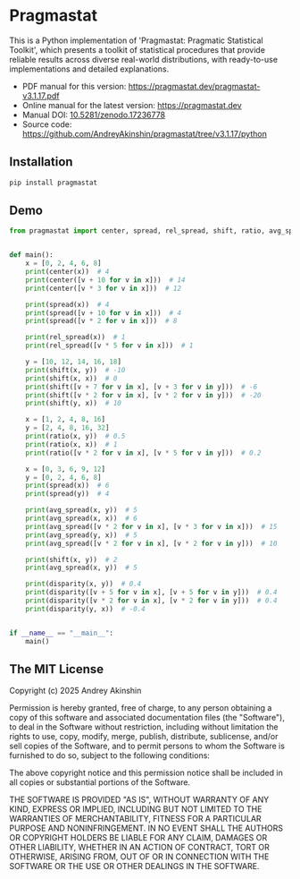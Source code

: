 # Pragmastat

This is a Python implementation of 'Pragmastat: Pragmatic Statistical Toolkit', which presents a toolkit of statistical procedures that provide reliable results across diverse real-world distributions, with ready-to-use implementations and detailed explanations.

- PDF manual for this version: https://pragmastat.dev/pragmastat-v3.1.17.pdf
- Online manual for the latest version: https://pragmastat.dev
- Manual DOI: [10.5281/zenodo.17236778](https://doi.org/10.5281/zenodo.17236778)
- Source code: https://github.com/AndreyAkinshin/pragmastat/tree/v3.1.17/python

## Installation

```bash
pip install pragmastat
```

## Demo

```python
from pragmastat import center, spread, rel_spread, shift, ratio, avg_spread, disparity


def main():
    x = [0, 2, 4, 6, 8]
    print(center(x))  # 4
    print(center([v + 10 for v in x]))  # 14
    print(center([v * 3 for v in x]))  # 12

    print(spread(x))  # 4
    print(spread([v + 10 for v in x]))  # 4
    print(spread([v * 2 for v in x]))  # 8

    print(rel_spread(x))  # 1
    print(rel_spread([v * 5 for v in x]))  # 1

    y = [10, 12, 14, 16, 18]
    print(shift(x, y))  # -10
    print(shift(x, x))  # 0
    print(shift([v + 7 for v in x], [v + 3 for v in y]))  # -6
    print(shift([v * 2 for v in x], [v * 2 for v in y]))  # -20
    print(shift(y, x))  # 10

    x = [1, 2, 4, 8, 16]
    y = [2, 4, 8, 16, 32]
    print(ratio(x, y))  # 0.5
    print(ratio(x, x))  # 1
    print(ratio([v * 2 for v in x], [v * 5 for v in y]))  # 0.2

    x = [0, 3, 6, 9, 12]
    y = [0, 2, 4, 6, 8]
    print(spread(x))  # 6
    print(spread(y))  # 4

    print(avg_spread(x, y))  # 5
    print(avg_spread(x, x))  # 6
    print(avg_spread([v * 2 for v in x], [v * 3 for v in x]))  # 15
    print(avg_spread(y, x))  # 5
    print(avg_spread([v * 2 for v in x], [v * 2 for v in y]))  # 10

    print(shift(x, y))  # 2
    print(avg_spread(x, y))  # 5

    print(disparity(x, y))  # 0.4
    print(disparity([v + 5 for v in x], [v + 5 for v in y]))  # 0.4
    print(disparity([v * 2 for v in x], [v * 2 for v in y]))  # 0.4
    print(disparity(y, x))  # -0.4


if __name__ == "__main__":
    main()
```

## The MIT License

Copyright (c) 2025 Andrey Akinshin

Permission is hereby granted, free of charge, to any person obtaining
a copy of this software and associated documentation files (the
"Software"), to deal in the Software without restriction, including
without limitation the rights to use, copy, modify, merge, publish,
distribute, sublicense, and/or sell copies of the Software, and to
permit persons to whom the Software is furnished to do so, subject to
the following conditions:

The above copyright notice and this permission notice shall be
included in all copies or substantial portions of the Software.

THE SOFTWARE IS PROVIDED "AS IS", WITHOUT WARRANTY OF ANY KIND,
EXPRESS OR IMPLIED, INCLUDING BUT NOT LIMITED TO THE WARRANTIES OF
MERCHANTABILITY, FITNESS FOR A PARTICULAR PURPOSE AND
NONINFRINGEMENT. IN NO EVENT SHALL THE AUTHORS OR COPYRIGHT HOLDERS BE
LIABLE FOR ANY CLAIM, DAMAGES OR OTHER LIABILITY, WHETHER IN AN ACTION
OF CONTRACT, TORT OR OTHERWISE, ARISING FROM, OUT OF OR IN CONNECTION
WITH THE SOFTWARE OR THE USE OR OTHER DEALINGS IN THE SOFTWARE.
